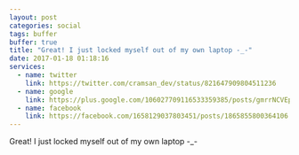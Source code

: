 ```yaml
---
layout: post
categories: social
tags: buffer
buffer: true
title: "Great! I just locked myself out of my own laptop -_-"
date: 2017-01-18 01:18:16
services: 
  - name: twitter
    link: https://twitter.com/cramsan_dev/status/821647909804511236
  - name: google
    link: https://plus.google.com/106027709116533359385/posts/gmrrNCVEptB
  - name: facebook
    link: https://facebook.com/1658129037803451/posts/1865855800364106
---
```


Great! I just locked myself out of my own laptop -_-
